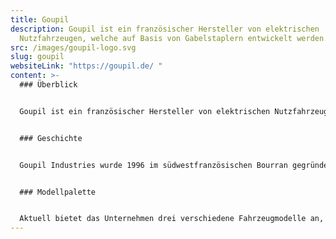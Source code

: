 ```yaml
---
title: Goupil
description: Goupil ist ein französischer Hersteller von elektrischen
  Nutzfahrzeugen, welche auf Basis von Gabelstaplern entwickelt werden.
src: /images/goupil-logo.svg
slug: goupil
websiteLink: "https://goupil.de/ "
content: >-
  ### Überblick 


  Goupil ist ein französischer Hersteller von elektrischen Nutzfahrzeugen, welche auf Basis von Gabelstaplern entwickelt werden. Das rein elektrische Fahrzeugprogramm eignet sich für diverse Einsatzfelder in Städten und Kommunen, Industrie, Handel, Handwerk und Gewerbe.


  ### Geschichte 


  Goupil Industries wurde 1996 im südwestfranzösischen Bourran gegründet und gilt als Pionier in der Entwicklung und Produktion von Elektro-Nutzfahrzeugen zum Einsatz im Nahverkehr. Seit 2011 gehört der französische Hersteller Goupil Industries zum US-amerikanischen Unternehmen Polaris, welches vor allem durch die Produktion von Quads, Schneemobilen und Motorrädern bekannt ist. Laut dem Hersteller sind heute über 20.000 Elektrofahrzeuge aus der Goupil-Produktion in mehr als 35 Ländern unterwegs. 


  ### Modellpalette


  Aktuell bietet das Unternehmen drei verschiedene Fahrzeugmodelle an, den Goupil G2, den G4 und den G6. Das L7e-Fahrzeug G2 ist aktuell das kleinste Fahrzeug des Herstellers mit einer Höchstgeschwindigkeit von 30 km/h. Der frühere Goupil G3 wurde 2016 vom Goupil G4 abgelöst. 2021 bringt der Hersteller mit dem 25-jährigen Bestehen des Unternehmens den Goupil G6 auf den Markt. Beim G6 handelt es sich um den größten Transporter mit einer maximalen Nutzlast von bis zu 1150 Kilogramm.
---
```

